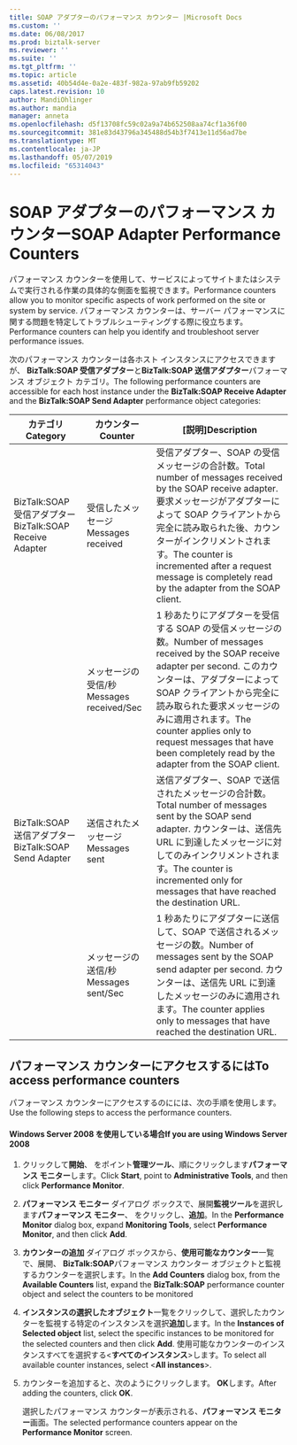 ```yaml
---
title: SOAP アダプターのパフォーマンス カウンター |Microsoft Docs
ms.custom: ''
ms.date: 06/08/2017
ms.prod: biztalk-server
ms.reviewer: ''
ms.suite: ''
ms.tgt_pltfrm: ''
ms.topic: article
ms.assetid: 40b54d4e-0a2e-483f-982a-97ab9fb59202
caps.latest.revision: 10
author: MandiOhlinger
ms.author: mandia
manager: anneta
ms.openlocfilehash: d5f13708fc59c02a9a74b652508aa74cf1a36f00
ms.sourcegitcommit: 381e83d43796a345488d54b3f7413e11d56ad7be
ms.translationtype: MT
ms.contentlocale: ja-JP
ms.lasthandoff: 05/07/2019
ms.locfileid: "65314043"
---
```

# <a name="soap-adapter-performance-counters"></a><span data-ttu-id="c25d9-102">SOAP アダプターのパフォーマンス カウンター</span><span class="sxs-lookup"><span data-stu-id="c25d9-102">SOAP Adapter Performance Counters</span></span>
<span data-ttu-id="c25d9-103">パフォーマンス カウンターを使用して、サービスによってサイトまたはシステムで実行される作業の具体的な側面を監視できます。</span><span class="sxs-lookup"><span data-stu-id="c25d9-103">Performance counters allow you to monitor specific aspects of work performed on the site or system by service.</span></span> <span data-ttu-id="c25d9-104">パフォーマンス カウンターは、サーバー パフォーマンスに関する問題を特定してトラブルシューティングする際に役立ちます。</span><span class="sxs-lookup"><span data-stu-id="c25d9-104">Performance counters can help you identify and troubleshoot server performance issues.</span></span>  
  
 <span data-ttu-id="c25d9-105">次のパフォーマンス カウンターは各ホスト インスタンスにアクセスできますが、 **BizTalk:SOAP 受信アダプター**と**BizTalk:SOAP 送信アダプター**パフォーマンス オブジェクト カテゴリ。</span><span class="sxs-lookup"><span data-stu-id="c25d9-105">The following performance counters are accessible for each host instance under the **BizTalk:SOAP Receive Adapter** and the **BizTalk:SOAP Send Adapter** performance object categories:</span></span>  
  
|<span data-ttu-id="c25d9-106">**カテゴリ**</span><span class="sxs-lookup"><span data-stu-id="c25d9-106">**Category**</span></span>|<span data-ttu-id="c25d9-107">**カウンター**</span><span class="sxs-lookup"><span data-stu-id="c25d9-107">**Counter**</span></span>|<span data-ttu-id="c25d9-108">**[説明]**</span><span class="sxs-lookup"><span data-stu-id="c25d9-108">**Description**</span></span>|  
|------------------|-----------------|---------------------|  
|<span data-ttu-id="c25d9-109">BizTalk:SOAP 受信アダプター</span><span class="sxs-lookup"><span data-stu-id="c25d9-109">BizTalk:SOAP Receive Adapter</span></span>|<span data-ttu-id="c25d9-110">受信したメッセージ</span><span class="sxs-lookup"><span data-stu-id="c25d9-110">Messages received</span></span>|<span data-ttu-id="c25d9-111">受信アダプター、SOAP の受信メッセージの合計数。</span><span class="sxs-lookup"><span data-stu-id="c25d9-111">Total number of messages received by the SOAP receive adapter.</span></span> <span data-ttu-id="c25d9-112">要求メッセージがアダプターによって SOAP クライアントから完全に読み取られた後、カウンターがインクリメントされます。</span><span class="sxs-lookup"><span data-stu-id="c25d9-112">The counter is incremented after a request message is completely read by the adapter from the SOAP client.</span></span>|  
||<span data-ttu-id="c25d9-113">メッセージの受信/秒</span><span class="sxs-lookup"><span data-stu-id="c25d9-113">Messages received/Sec</span></span>|<span data-ttu-id="c25d9-114">1 秒あたりにアダプターを受信する SOAP の受信メッセージの数。</span><span class="sxs-lookup"><span data-stu-id="c25d9-114">Number of messages received by the SOAP receive adapter per second.</span></span> <span data-ttu-id="c25d9-115">このカウンターは、アダプターによって SOAP クライアントから完全に読み取られた要求メッセージのみに適用されます。</span><span class="sxs-lookup"><span data-stu-id="c25d9-115">The counter applies only to request messages that have been completely read by the adapter from the SOAP client.</span></span>|  
|<span data-ttu-id="c25d9-116">BizTalk:SOAP 送信アダプター</span><span class="sxs-lookup"><span data-stu-id="c25d9-116">BizTalk:SOAP Send Adapter</span></span>|<span data-ttu-id="c25d9-117">送信されたメッセージ</span><span class="sxs-lookup"><span data-stu-id="c25d9-117">Messages sent</span></span>|<span data-ttu-id="c25d9-118">送信アダプター、SOAP で送信されたメッセージの合計数。</span><span class="sxs-lookup"><span data-stu-id="c25d9-118">Total number of messages sent by the SOAP send adapter.</span></span> <span data-ttu-id="c25d9-119">カウンターは、送信先 URL に到達したメッセージに対してのみインクリメントされます。</span><span class="sxs-lookup"><span data-stu-id="c25d9-119">The counter is incremented only for messages that have reached the destination URL.</span></span>|  
||<span data-ttu-id="c25d9-120">メッセージの送信/秒</span><span class="sxs-lookup"><span data-stu-id="c25d9-120">Messages sent/Sec</span></span>|<span data-ttu-id="c25d9-121">1 秒あたりにアダプターに送信して、SOAP で送信されるメッセージの数。</span><span class="sxs-lookup"><span data-stu-id="c25d9-121">Number of messages sent by the SOAP send adapter per second.</span></span> <span data-ttu-id="c25d9-122">カウンターは、送信先 URL に到達したメッセージのみに適用されます。</span><span class="sxs-lookup"><span data-stu-id="c25d9-122">The counter applies only to messages that have reached the destination URL.</span></span>|  
  
## <a name="to-access-performance-counters"></a><span data-ttu-id="c25d9-123">パフォーマンス カウンターにアクセスするには</span><span class="sxs-lookup"><span data-stu-id="c25d9-123">To access performance counters</span></span>  
 <span data-ttu-id="c25d9-124">パフォーマンス カウンターにアクセスするのにには、次の手順を使用します。</span><span class="sxs-lookup"><span data-stu-id="c25d9-124">Use the following steps to access the performance counters.</span></span>  
  
#### <a name="if-you-are-using-windows-server-2008"></a><span data-ttu-id="c25d9-125">Windows Server 2008 を使用している場合</span><span class="sxs-lookup"><span data-stu-id="c25d9-125">If you are using Windows Server 2008</span></span>  
  
1.  <span data-ttu-id="c25d9-126">クリックして**開始**、 をポイント**管理ツール**、順にクリックします**パフォーマンス モニター**します。</span><span class="sxs-lookup"><span data-stu-id="c25d9-126">Click **Start**, point to **Administrative Tools**, and then click **Performance Monitor**.</span></span>  
  
2.  <span data-ttu-id="c25d9-127">**パフォーマンス モニター**  ダイアログ ボックスで、展開**監視ツール**を選択します**パフォーマンス モニター**、 をクリックし、**追加**。</span><span class="sxs-lookup"><span data-stu-id="c25d9-127">In the **Performance Monitor** dialog box, expand **Monitoring Tools**, select **Performance Monitor**, and then click **Add**.</span></span>  
  
3.  <span data-ttu-id="c25d9-128">**カウンターの追加** ダイアログ ボックスから、**使用可能なカウンター**一覧で、展開、 **BizTalk:SOAP**パフォーマンス カウンター オブジェクトと監視するカウンターを選択します。</span><span class="sxs-lookup"><span data-stu-id="c25d9-128">In the **Add Counters** dialog box, from the **Available Counters** list, expand the **BizTalk:SOAP** performance counter object and select the counters to be monitored</span></span>  
  
4.  <span data-ttu-id="c25d9-129">**インスタンスの選択したオブジェクト**一覧をクリックして、選択したカウンターを監視する特定のインスタンスを選択**追加**します。</span><span class="sxs-lookup"><span data-stu-id="c25d9-129">In the **Instances of Selected object** list, select the specific instances to be monitored for the selected counters and then click **Add**.</span></span> <span data-ttu-id="c25d9-130">使用可能なカウンターのインスタンスすべてを選択する\<**すべてのインスタンス**\>します。</span><span class="sxs-lookup"><span data-stu-id="c25d9-130">To select all available counter instances, select \<**All instances**\>.</span></span>  
  
5.  <span data-ttu-id="c25d9-131">カウンターを追加すると、次のようにクリックします。 **OK**します。</span><span class="sxs-lookup"><span data-stu-id="c25d9-131">After adding the counters, click **OK**.</span></span>  
  
     <span data-ttu-id="c25d9-132">選択したパフォーマンス カウンターが表示される、**パフォーマンス モニター**画面。</span><span class="sxs-lookup"><span data-stu-id="c25d9-132">The selected performance counters appear on the **Performance Monitor** screen.</span></span>